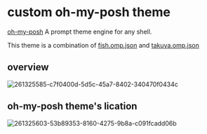 # custom oh-my-posh theme

[oh-my-posh](https://ohmyposh.dev/) A prompt theme engine for any shell.

This theme is a combination of [fish.omp.json](https://github.com/JanDeDobbeleer/oh-my-posh/blob/main/themes/fish.omp.json) and [takuya.omp.json](https://github.com/JanDeDobbeleer/oh-my-posh/blob/main/themes/takuya.omp.json)

## overview

![261325585-c7f0400d-5d5c-45a7-8402-340470f0434c](https://github.com/huyuhong0205/custom-oh-my-posh-theme/assets/114565048/e887528a-fe86-4ed6-a758-f1c9585bbc18)

## oh-my-posh theme's lication

![261325603-53b89353-8160-4275-9b8a-c091fcadd06b](https://github.com/huyuhong0205/custom-oh-my-posh-theme/assets/114565048/a0c05446-f02b-4ef7-b9da-170f0d4fa34a)
